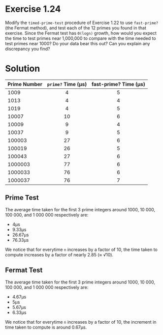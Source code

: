 # Exercise 1.24

Modify the `timed-prime-test` procedure of Exercise 1.22 to use `fast-prime?` (the Fermat method), and test each of the 12 primes you found in that exercise. Since the Fermat test has `Θ(logn)` growth, how would you expect the time to test primes near 1,000,000 to compare with the time needed to test primes near 1000?  Do your data bear this out? Can you explain any discrepancy you find?

# Solution

| Prime Number      | `prime?` Time (µs)  | fast-prime? Time (µs) |
| :---------------- |  :---------------:  | :-------------------: |
| 1009              |          4          |           5           |
| 1013              |          4          |           4           |
| 1019              |          4          |           5           |
| 10007             |          10         |           6           |
| 10009             |          9          |           4           |
| 10037             |          9          |           5           |
| 100003            |          27         |           6           |
| 100019            |          26         |           5           |
| 100043            |          27         |           6           |
| 1000003           |          77         |           6           |
| 1000033           |          76         |           6           |
| 1000037           |          76         |           7           |

## Prime Test

The average time taken for the first 3 prime integers around 1000, 10 000, 100 000, and 1 000 000 respectively are:

- 4µs
- 9.33µs
- 26.67µs
- 76.33µs

We notice that for everytime `n` increases by a factor of 10, the time taken to compute increases by a factor of nearly 2.85 (≈ √10).

## Fermat Test

The average time taken for the first 3 prime integers around 1000, 10 000, 100 000, and 1 000 000 respectively are:

- 4.67µs
- 5µs
- 5.67µs
- 6.33µs

We notice that for everytime `n` increases by a factor of 10, the increment in time taken to compute is around 0.67µs.